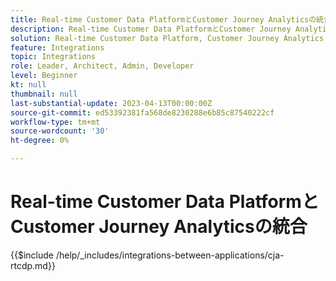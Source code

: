 ```yaml
---
title: Real-time Customer Data PlatformとCustomer Journey Analyticsの統合
description: Real-time Customer Data PlatformとCustomer Journey Analyticsの統合方法を説明します。
solution: Real-time Customer Data Platform, Customer Journey Analytics
feature: Integrations
topic: Integrations
role: Leader, Architect, Admin, Developer
level: Beginner
kt: null
thumbnail: null
last-substantial-update: 2023-04-13T00:00:00Z
source-git-commit: ed53392381fa568de8230288e6b85c87540222cf
workflow-type: tm+mt
source-wordcount: '30'
ht-degree: 0%

---
```



# Real-time Customer Data PlatformとCustomer Journey Analyticsの統合

{{$include /help/_includes/integrations-between-applications/cja-rtcdp.md}}

